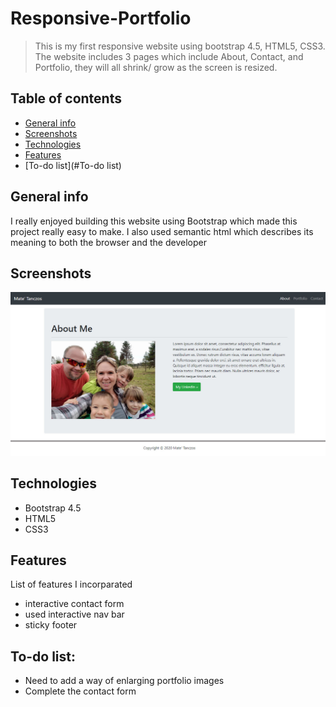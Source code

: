 # Responsive-Portfolio

> This is my first responsive website using bootstrap 4.5, HTML5, CSS3. The website includes 3 pages which include About, Contact, and Portfolio, they will all shrink/ grow 
as the screen is resized.

## Table of contents
* [General info](#general-info)
* [Screenshots](#screenshots)
* [Technologies](#technologies)
* [Features](#features)
* [To-do list](#To-do list)


## General info
I really enjoyed building this website using Bootstrap which made this project really easy to make. I also used semantic html which describes its meaning to both the browser and the developer

## Screenshots
![Example screenshot](Images/index.jpg)

## Technologies
* Bootstrap 4.5
* HTML5
* CSS3

## Features
List of features I incorparated
* interactive contact form
* used interactive nav bar
* sticky footer

## To-do list:
* Need to add a way of enlarging portfolio images
* Complete the contact form



